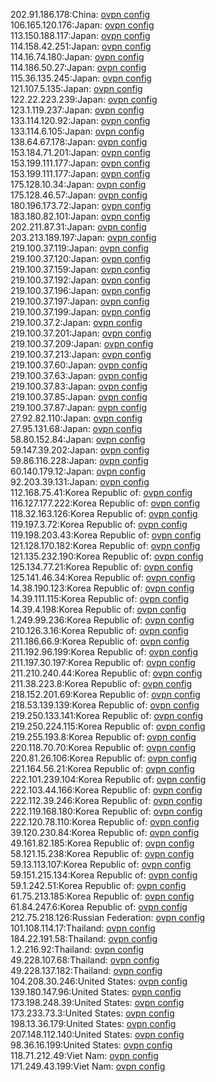 202.91.186.178:China: [ovpn config](vpn/202_91_186_178.ovpn)  
106.165.120.176:Japan: [ovpn config](vpn/106_165_120_176.ovpn)  
113.150.188.117:Japan: [ovpn config](vpn/113_150_188_117.ovpn)  
114.158.42.251:Japan: [ovpn config](vpn/114_158_42_251.ovpn)  
114.16.74.180:Japan: [ovpn config](vpn/114_16_74_180.ovpn)  
114.186.50.27:Japan: [ovpn config](vpn/114_186_50_27.ovpn)  
115.36.135.245:Japan: [ovpn config](vpn/115_36_135_245.ovpn)  
121.107.5.135:Japan: [ovpn config](vpn/121_107_5_135.ovpn)  
122.22.223.239:Japan: [ovpn config](vpn/122_22_223_239.ovpn)  
123.1.119.237:Japan: [ovpn config](vpn/123_1_119_237.ovpn)  
133.114.120.92:Japan: [ovpn config](vpn/133_114_120_92.ovpn)  
133.114.6.105:Japan: [ovpn config](vpn/133_114_6_105.ovpn)  
138.64.67.178:Japan: [ovpn config](vpn/138_64_67_178.ovpn)  
153.184.71.201:Japan: [ovpn config](vpn/153_184_71_201.ovpn)  
153.199.111.177:Japan: [ovpn config](vpn/153_199_111_177.ovpn)  
153.199.111.177:Japan: [ovpn config](vpn/153_199_111_177.ovpn)  
175.128.10.34:Japan: [ovpn config](vpn/175_128_10_34.ovpn)  
175.128.46.57:Japan: [ovpn config](vpn/175_128_46_57.ovpn)  
180.196.173.72:Japan: [ovpn config](vpn/180_196_173_72.ovpn)  
183.180.82.101:Japan: [ovpn config](vpn/183_180_82_101.ovpn)  
202.211.87.31:Japan: [ovpn config](vpn/202_211_87_31.ovpn)  
203.213.189.197:Japan: [ovpn config](vpn/203_213_189_197.ovpn)  
219.100.37.119:Japan: [ovpn config](vpn/219_100_37_119.ovpn)  
219.100.37.120:Japan: [ovpn config](vpn/219_100_37_120.ovpn)  
219.100.37.159:Japan: [ovpn config](vpn/219_100_37_159.ovpn)  
219.100.37.192:Japan: [ovpn config](vpn/219_100_37_192.ovpn)  
219.100.37.196:Japan: [ovpn config](vpn/219_100_37_196.ovpn)  
219.100.37.197:Japan: [ovpn config](vpn/219_100_37_197.ovpn)  
219.100.37.199:Japan: [ovpn config](vpn/219_100_37_199.ovpn)  
219.100.37.2:Japan: [ovpn config](vpn/219_100_37_2.ovpn)  
219.100.37.201:Japan: [ovpn config](vpn/219_100_37_201.ovpn)  
219.100.37.209:Japan: [ovpn config](vpn/219_100_37_209.ovpn)  
219.100.37.213:Japan: [ovpn config](vpn/219_100_37_213.ovpn)  
219.100.37.60:Japan: [ovpn config](vpn/219_100_37_60.ovpn)  
219.100.37.63:Japan: [ovpn config](vpn/219_100_37_63.ovpn)  
219.100.37.83:Japan: [ovpn config](vpn/219_100_37_83.ovpn)  
219.100.37.85:Japan: [ovpn config](vpn/219_100_37_85.ovpn)  
219.100.37.87:Japan: [ovpn config](vpn/219_100_37_87.ovpn)  
27.92.82.110:Japan: [ovpn config](vpn/27_92_82_110.ovpn)  
27.95.131.68:Japan: [ovpn config](vpn/27_95_131_68.ovpn)  
58.80.152.84:Japan: [ovpn config](vpn/58_80_152_84.ovpn)  
59.147.39.202:Japan: [ovpn config](vpn/59_147_39_202.ovpn)  
59.86.116.228:Japan: [ovpn config](vpn/59_86_116_228.ovpn)  
60.140.179.12:Japan: [ovpn config](vpn/60_140_179_12.ovpn)  
92.203.39.131:Japan: [ovpn config](vpn/92_203_39_131.ovpn)  
112.168.75.41:Korea Republic of: [ovpn config](vpn/112_168_75_41.ovpn)  
116.127.177.222:Korea Republic of: [ovpn config](vpn/116_127_177_222.ovpn)  
118.32.163.126:Korea Republic of: [ovpn config](vpn/118_32_163_126.ovpn)  
119.197.3.72:Korea Republic of: [ovpn config](vpn/119_197_3_72.ovpn)  
119.198.203.43:Korea Republic of: [ovpn config](vpn/119_198_203_43.ovpn)  
121.128.170.182:Korea Republic of: [ovpn config](vpn/121_128_170_182.ovpn)  
121.135.232.190:Korea Republic of: [ovpn config](vpn/121_135_232_190.ovpn)  
125.134.77.21:Korea Republic of: [ovpn config](vpn/125_134_77_21.ovpn)  
125.141.46.34:Korea Republic of: [ovpn config](vpn/125_141_46_34.ovpn)  
14.38.190.123:Korea Republic of: [ovpn config](vpn/14_38_190_123.ovpn)  
14.39.111.115:Korea Republic of: [ovpn config](vpn/14_39_111_115.ovpn)  
14.39.4.198:Korea Republic of: [ovpn config](vpn/14_39_4_198.ovpn)  
1.249.99.236:Korea Republic of: [ovpn config](vpn/1_249_99_236.ovpn)  
210.126.3.16:Korea Republic of: [ovpn config](vpn/210_126_3_16.ovpn)  
211.186.66.9:Korea Republic of: [ovpn config](vpn/211_186_66_9.ovpn)  
211.192.96.199:Korea Republic of: [ovpn config](vpn/211_192_96_199.ovpn)  
211.197.30.197:Korea Republic of: [ovpn config](vpn/211_197_30_197.ovpn)  
211.210.240.44:Korea Republic of: [ovpn config](vpn/211_210_240_44.ovpn)  
211.38.223.8:Korea Republic of: [ovpn config](vpn/211_38_223_8.ovpn)  
218.152.201.69:Korea Republic of: [ovpn config](vpn/218_152_201_69.ovpn)  
218.53.139.139:Korea Republic of: [ovpn config](vpn/218_53_139_139.ovpn)  
219.250.133.141:Korea Republic of: [ovpn config](vpn/219_250_133_141.ovpn)  
219.250.224.115:Korea Republic of: [ovpn config](vpn/219_250_224_115.ovpn)  
219.255.193.8:Korea Republic of: [ovpn config](vpn/219_255_193_8.ovpn)  
220.118.70.70:Korea Republic of: [ovpn config](vpn/220_118_70_70.ovpn)  
220.81.26.106:Korea Republic of: [ovpn config](vpn/220_81_26_106.ovpn)  
221.164.56.21:Korea Republic of: [ovpn config](vpn/221_164_56_21.ovpn)  
222.101.239.104:Korea Republic of: [ovpn config](vpn/222_101_239_104.ovpn)  
222.103.44.166:Korea Republic of: [ovpn config](vpn/222_103_44_166.ovpn)  
222.112.39.246:Korea Republic of: [ovpn config](vpn/222_112_39_246.ovpn)  
222.119.168.180:Korea Republic of: [ovpn config](vpn/222_119_168_180.ovpn)  
222.120.78.110:Korea Republic of: [ovpn config](vpn/222_120_78_110.ovpn)  
39.120.230.84:Korea Republic of: [ovpn config](vpn/39_120_230_84.ovpn)  
49.161.82.185:Korea Republic of: [ovpn config](vpn/49_161_82_185.ovpn)  
58.121.15.238:Korea Republic of: [ovpn config](vpn/58_121_15_238.ovpn)  
59.13.113.107:Korea Republic of: [ovpn config](vpn/59_13_113_107.ovpn)  
59.151.215.134:Korea Republic of: [ovpn config](vpn/59_151_215_134.ovpn)  
59.1.242.51:Korea Republic of: [ovpn config](vpn/59_1_242_51.ovpn)  
61.75.213.185:Korea Republic of: [ovpn config](vpn/61_75_213_185.ovpn)  
61.84.247.6:Korea Republic of: [ovpn config](vpn/61_84_247_6.ovpn)  
212.75.218.126:Russian Federation: [ovpn config](vpn/212_75_218_126.ovpn)  
101.108.114.17:Thailand: [ovpn config](vpn/101_108_114_17.ovpn)  
184.22.191.58:Thailand: [ovpn config](vpn/184_22_191_58.ovpn)  
1.2.216.92:Thailand: [ovpn config](vpn/1_2_216_92.ovpn)  
49.228.107.68:Thailand: [ovpn config](vpn/49_228_107_68.ovpn)  
49.228.137.182:Thailand: [ovpn config](vpn/49_228_137_182.ovpn)  
104.208.30.246:United States: [ovpn config](vpn/104_208_30_246.ovpn)  
139.180.147.96:United States: [ovpn config](vpn/139_180_147_96.ovpn)  
173.198.248.39:United States: [ovpn config](vpn/173_198_248_39.ovpn)  
173.233.73.3:United States: [ovpn config](vpn/173_233_73_3.ovpn)  
198.13.36.179:United States: [ovpn config](vpn/198_13_36_179.ovpn)  
207.148.112.140:United States: [ovpn config](vpn/207_148_112_140.ovpn)  
98.36.16.199:United States: [ovpn config](vpn/98_36_16_199.ovpn)  
118.71.212.49:Viet Nam: [ovpn config](vpn/118_71_212_49.ovpn)  
171.249.43.199:Viet Nam: [ovpn config](vpn/171_249_43_199.ovpn)  
